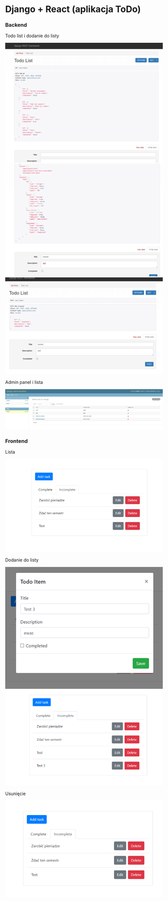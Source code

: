 # Django + React (aplikacja ToDo)

### Backend

Todo list i dodanie do listy

![](screens/1.png)
![](screens/2.png)
![](screens/3.png)

Admin panel i lista

![](screens/7.png)

### Frontend

Lista

![](screens/4.png)

Dodanie do listy

![](screens/8.png)
![](screens/5.png)

Usunięcie

![](screens/6.png)

